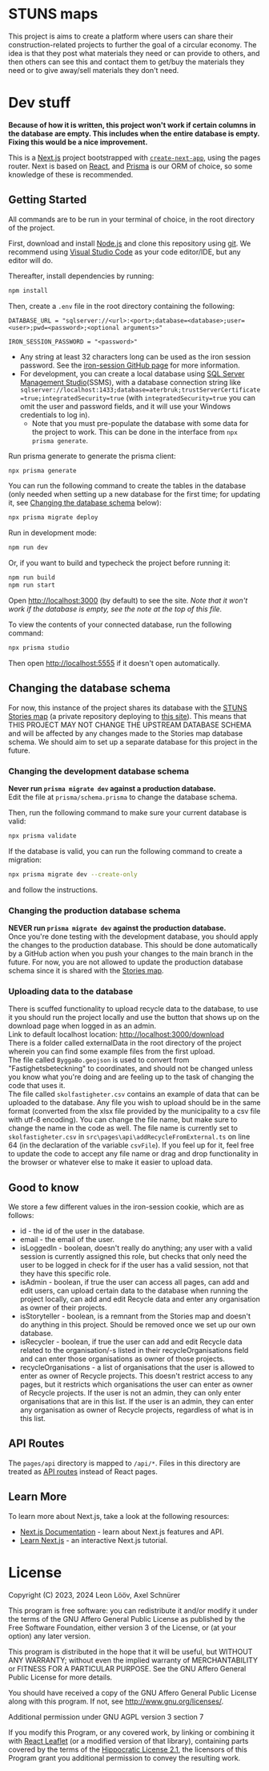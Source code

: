 # STUNS maps

This project is aims to create a platform where users can share their construction-related projects to further the goal of a circular economy.
The idea is that they post what materials they need or can provide to others, and then others can see this and contact them to get/buy the materials they need or to give away/sell materials they don't need.

# Dev stuff

**Because of how it is written, this project won't work if certain columns in the database are empty. This includes when the entire database is empty. Fixing this would be a nice improvement.**

This is a [Next.js](https://nextjs.org/) project bootstrapped with [`create-next-app`](https://github.com/vercel/next.js/tree/canary/packages/create-next-app), using the pages router.
Next is based on [React](https://reactjs.org/), and [Prisma](https://www.prisma.io/) is our ORM of choice, so some knowledge of these is recommended.

## Getting Started

All commands are to be run in your terminal of choice, in the root directory of the project.

First, download and install [Node.js](https://nodejs.org/en/download/) and clone this repository using [git](https://git-scm.com/downloads). We recommend using [Visual Studio Code](https://code.visualstudio.com/) as your code editor/IDE, but any editor will do.

Thereafter, install dependencies by running:

```bash
npm install
```

Then, create a `.env` file in the root directory containing the following:

```
DATABASE_URL = "sqlserver://<url>:<port>;database=<database>;user=<user>;pwd=<password>;<optional arguments>"

IRON_SESSION_PASSWORD = "<password>"
```

- Any string at least 32 characters long can be used as the iron session password. See the [iron-session GitHub page](https://github.com/vvo/iron-session) for more information.
- For development, you can create a local database using [SQL Server Management Studio](https://docs.microsoft.com/en-us/sql/ssms/download-sql-server-management-studio-ssms)(SSMS), with a database connection string like `sqlserver://localhost:1433;database=aterbruk;trustServerCertificate=true;integratedSecurity=true` (with `integratedSecurity=true` you can omit the user and password fields, and it will use your Windows credentials to log in).
  - Note that you must pre-populate the database with some data for the project to work. This can be done in the interface from `npx prisma generate`.

Run prisma generate to generate the prisma client:

```bash
npx prisma generate
```

You can run the following command to create the tables in the database (only needed when setting up a new database for the first time; for updating it, see [Changing the database schema](#changing-the-database-schema) below):

```bash
npx prisma migrate deploy
```

Run in development mode:

```bash
npm run dev
```

Or, if you want to build and typecheck the project before running it:

```bash
npm run build
npm run start
```

Open [http://localhost:3000](http://localhost:3000) (by default) to see the site. *Note that it won't work if the database is empty, see the note at the top of this file.*

To view the contents of your connected database, run the following command:

```bash
npx prisma studio
```

Then open [http://localhost:5555](http://localhost:5555) if it doesn't open automatically.

## Changing the database schema

For now, this instance of the project shares its database with the [STUNS Stories map](https://github.com/STUNS-Uppsala/Stories) (a private repository deploying to [this site](https://maps.stuns.se)). This means that THIS PROJECT MAY NOT CHANGE THE UPSTREAM DATABASE SCHEMA and will be affected by any changes made to the Stories map database schema. We should aim to set up a separate database for this project in the future.

### Changing the development database schema
**Never run `prisma migrate dev` against a production database.**  
Edit the file at `prisma/schema.prisma` to change the database schema.

Then, run the following command to make sure your current database is valid:

```bash
npx prisma validate
```

If the database is valid, you can run the following command to create a migration:

```bash
npx prisma migrate dev --create-only
```

and follow the instructions.

### Changing the production database schema
**NEVER run `prisma migrate dev` against the production database.**  
Once you're done testing with the development database, you should apply the changes to the production database.
This should be done automatically by a GitHub action when you push your changes to the main branch in the future. For now, you are not allowed to update the production database schema since it is shared with the [Stories map](https://maps.stuns.se).

### Uploading data to the database

There is scuffed functionality to upload recycle data to the database, to use it you should run the project locally and use the button that shows up on the download page when logged in as an admin.  
Link to default localhost location: [http://localhost:3000/download](http://localhost:3000/download)  
There is a folder called externalData in the root directory of the project wherein you can find some example files from the first upload.  
The file called `ByggaBo.geojson` is used to convert from "Fastighetsbeteckning" to coordinates, and should not be changed unless you know what you're doing and are feeling up to the task of changing the code that uses it.  
The file called `skolfastigheter.csv` contains an example of data that can be uploaded to the database. Any file you wish to upload should be in the same format (converted from the xlsx file provided by the municipality to a csv file with utf-8 encoding). You can change the file name, but make sure to change the name in the code as well. The file name is currently set to `skolfastigheter.csv` in `src\pages\api\addRecycleFromExternal.ts` on line 64 (in the declaration of the variable `csvFile`). If you feel up for it, feel free to update the code to accept any file name or drag and drop functionality in the browser or whatever else to make it easier to upload data.

## Good to know

We store a few different values in the iron-session cookie, which are as follows:
- id - the id of the user in the database.
- email - the email of the user.
- isLoggedIn - boolean, doesn't really do anything; any user with a valid session is currently assigned this role, but checks that only need the user to be logged in check for if the user has a valid session, not that they have this specific role.
- isAdmin - boolean, if true the user can access all pages, can add and edit users, can upload certain data to the database when running the project locally, can add and edit Recycle data and enter any organisation as owner of their projects.
- isStoryteller - boolean, is a remnant from the Stories map and doesn't do anything in this project. Should be removed once we set up our own database.
- isRecycler - boolean, if true the user can add and edit Recycle data related to the organisation/-s listed in their recycleOrganisations field and can enter those organisations as owner of those projects.
- recycleOrganisations - a list of organisations that the user is allowed to enter as owner of Recycle projects. This doesn't restrict access to any pages, but it restricts which organisations the user can enter as owner of Recycle projects. If the user is not an admin, they can only enter organisations that are in this list. If the user is an admin, they can enter any organisation as owner of Recycle projects, regardless of what is in this list.

## API Routes

The `pages/api` directory is mapped to `/api/*`. Files in this directory are treated as [API routes](https://nextjs.org/docs/api-routes/introduction) instead of React pages.

## Learn More

To learn more about Next.js, take a look at the following resources:

- [Next.js Documentation](https://nextjs.org/docs) - learn about Next.js features and API.
- [Learn Next.js](https://nextjs.org/learn) - an interactive Next.js tutorial.

# License
Copyright (C) 2023, 2024 Leon Lööv, Axel Schnürer

This program is free software: you can redistribute it and/or modify it under the terms of the GNU Affero General Public License as published by the Free Software Foundation, either version 3 of the License, or (at your option) any later version.

This program is distributed in the hope that it will be useful, but WITHOUT ANY WARRANTY; without even the implied warranty of MERCHANTABILITY or FITNESS FOR A PARTICULAR PURPOSE.  See the GNU Affero General Public License for more details.

You should have received a copy of the GNU Affero General Public License along with this program.  If not, see <http://www.gnu.org/licenses/>.

Additional permission under GNU AGPL version 3 section 7

If you modify this Program, or any covered work, by linking or combining it with [React Leaflet](https://react-leaflet.js.org/) (or a modified version of that library), containing parts covered by the terms of the [Hippocratic License 2.1](https://firstdonoharm.dev/version/2/1/license/), the licensors of this Program grant you additional permission to convey the resulting work.